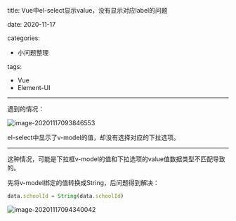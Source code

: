 title: Vue中el-select显示value，没有显示对应label的问题

date: 2020-11-17

categories:

- 小问题整理

tags:

- Vue
- Element-UI

---

遇到的情况：

![image-20201117093846553](https://images.shiguangping.com//imgs/20201117093853.png)

el-select中显示了v-model的值，却没有选择对应的下拉选项。

---

这种情况，可能是下拉框v-model的值和下拉选项的value值数据类型不匹配导致的。

先将v-model绑定的值转换成String，后问题得到解决：

```javascript
data.schoolId = String(data.schoolId)
```

![image-20201117094340042](https://images.shiguangping.com//imgs/20201117094340.png)